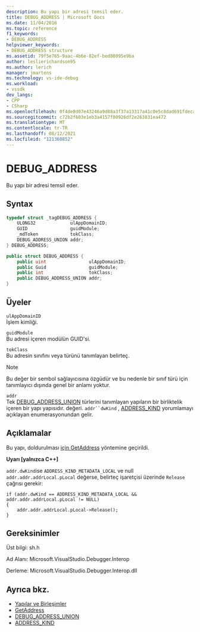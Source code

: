 ```yaml
---
description: Bu yapı bir adresi temsil eder.
title: DEBUG_ADDRESS | Microsoft Docs
ms.date: 11/04/2016
ms.topic: reference
f1_keywords:
- DEBUG_ADDRESS
helpviewer_keywords:
- DEBUG_ADDRESS structure
ms.assetid: 79f5e765-9aac-4b6e-82ef-bed88095e9ba
author: leslierichardson95
ms.author: lerich
manager: jmartens
ms.technology: vs-ide-debug
ms.workload:
- vssdk
dev_langs:
- CPP
- CSharp
ms.openlocfilehash: 0f4de8d07e43246a9d88a3f37a13317a41c0e5c8dad691fdecaf333ce75a81ae
ms.sourcegitcommit: c72b2f603e1eb3a4157f00926df2e263831ea472
ms.translationtype: MT
ms.contentlocale: tr-TR
ms.lasthandoff: 08/12/2021
ms.locfileid: "121360852"
---
```

# <a name="debug_address"></a>DEBUG_ADDRESS
Bu yapı bir adresi temsil eder.

## <a name="syntax"></a>Syntax

```cpp
typedef struct _tagDEBUG_ADDRESS {
    ULONG32             ulAppDomainID;
    GUID                guidModule;
    _mdToken            tokClass;
    DEBUG_ADDRESS_UNION addr;
} DEBUG_ADDRESS;
```

```csharp
public struct DEBUG_ADDRESS {
    public uint                ulAppDomainID;
    public Guid                guidModule;
    public int                 tokClass;
    public DEBUG_ADDRESS_UNION addr;
}
```

## <a name="members"></a>Üyeler
`ulAppDomainID`\
İşlem kimliği.

`guidModule`\
Bu adresi içeren modülün GUID'si.

`tokClass`\
Bu adresin sınıfını veya türünü tanımlayan belirteç.

> [!NOTE]
> Bu değer bir sembol sağlayıcısına özgüdür ve bu nedenle bir sınıf türü için tanımlayıcı dışında genel bir anlamı yoktur.

`addr`\
Tek [DEBUG_ADDRESS_UNION](../../../extensibility/debugger/reference/debug-address-union.md) türlerini tanımlayan yapıların bir birliktelik içeren bir yapı yapısıdır. değeri. `addr``dwKind` , [ADDRESS_KIND](../../../extensibility/debugger/reference/address-kind.md) yorumlamayı açıklayan enumerasyonundan gelir.

## <a name="remarks"></a>Açıklamalar
Bu yapı, doldurulması [için GetAddress](../../../extensibility/debugger/reference/idebugaddress-getaddress.md) yöntemine geçirildi.

**Uyarı [yalnızca C++]**

`addr.dwKind`ise `ADDRESS_KIND_METADATA_LOCAL` ve null `addr.addr.addrLocal.pLocal` değerse, belirteç işaretçisi üzerinde `Release` çağrısı gerekir:

```
if (addr.dwKind == ADDRESS_KIND_METADATA_LOCAL && addr.addr.addrLocal.pLocal != NULL)
{
    addr.addr.addrLocal.pLocal->Release();
}
```

## <a name="requirements"></a>Gereksinimler
Üst bilgi: sh.h

Ad Alanı: Microsoft.VisualStudio.Debugger.Interop

Derleme: Microsoft.VisualStudio.Debugger.Interop.dll

## <a name="see-also"></a>Ayrıca bkz.
- [Yapılar ve Birleşimler](../../../extensibility/debugger/reference/structures-and-unions.md)
- [GetAddress](../../../extensibility/debugger/reference/idebugaddress-getaddress.md)
- [DEBUG_ADDRESS_UNION](../../../extensibility/debugger/reference/debug-address-union.md)
- [ADDRESS_KIND](../../../extensibility/debugger/reference/address-kind.md)
